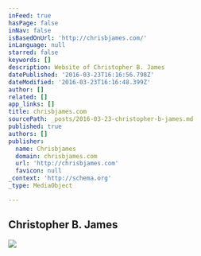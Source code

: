```yaml
---
inFeed: true
hasPage: false
inNav: false
isBasedOnUrl: 'http://chrisbjames.com/'
inLanguage: null
starred: false
keywords: []
description: Website of Christopher B. James
datePublished: '2016-03-23T16:16:56.798Z'
dateModified: '2016-03-23T16:16:48.399Z'
author: []
related: []
app_links: []
title: chrisbjames.com
sourcePath: _posts/2016-03-23-christopher-b-james.md
published: true
authors: []
publisher:
  name: Chrisbjames
  domain: chrisbjames.com
  url: 'http://chrisbjames.com'
  favicon: null
_context: 'http://schema.org'
_type: MediaObject

---
```

<article style=""><h1>Christopher B. James</h1><img src="https://s3-us-west-2.amazonaws.com/the-grid-img/p/523d6cd9093e9bfba74cbc48c688459981ca2f4e.jpg" /></article>